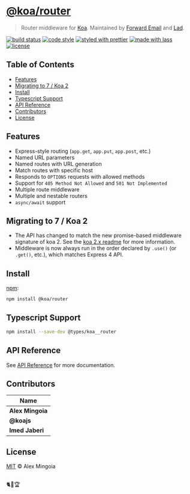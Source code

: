 # [@koa/router](https://github.com/koajs/router)

> Router middleware for [Koa](https://github.com/koajs/koa). Maintained by [Forward Email][forward-email] and [Lad][].

[![build status](https://github.com/koajs/router/actions/workflows/ci.yml/badge.svg)](https://github.com/koajs/router/actions/workflows/ci.yml)
[![code style](https://img.shields.io/badge/code_style-XO-5ed9c7.svg)](https://github.com/sindresorhus/xo)
[![styled with prettier](https://img.shields.io/badge/styled_with-prettier-ff69b4.svg)](https://github.com/prettier/prettier)
[![made with lass](https://img.shields.io/badge/made_with-lass-95CC28.svg)](https://lass.js.org)
[![license](https://img.shields.io/github/license/koajs/router.svg)](LICENSE)

## Table of Contents

- [Features](#features)
- [Migrating to 7 / Koa 2](#migrating-to-7--koa-2)
- [Install](#install)
- [Typescript Support](#typescript-support)
- [API Reference](#api-reference)
- [Contributors](#contributors)
- [License](#license)

## Features

- Express-style routing (`app.get`, `app.put`, `app.post`, etc.)
- Named URL parameters
- Named routes with URL generation
- Match routes with specific host
- Responds to `OPTIONS` requests with allowed methods
- Support for `405 Method Not Allowed` and `501 Not Implemented`
- Multiple route middleware
- Multiple and nestable routers
- `async/await` support

## Migrating to 7 / Koa 2

- The API has changed to match the new promise-based middleware
  signature of koa 2. See the [koa 2.x readme](https://github.com/koajs/koa/tree/2.0.0-alpha.3) for more
  information.
- Middleware is now always run in the order declared by `.use()` (or `.get()`,
  etc.), which matches Express 4 API.

## Install

[npm][]:

```sh
npm install @koa/router
```

## Typescript Support

```sh
npm install --save-dev @types/koa__router
```

## API Reference

See [API Reference](./API.md) for more documentation.

## Contributors

| Name             |
| ---------------- |
| **Alex Mingoia** |
| **@koajs**       |
| **Imed Jaberi**  |

## License

[MIT](LICENSE) © Alex Mingoia

##

[forward-email]: https://forwardemail.net
[lad]: https://lad.js.org
[npm]: https://www.npmjs.com

🐈🍑🏆
